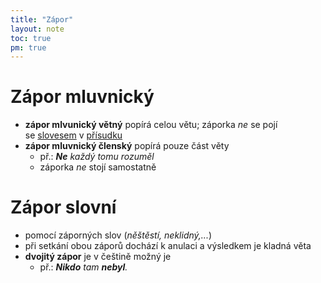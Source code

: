 ```yaml
---
title: "Zápor"
layout: note
toc: true
pm: true
---
```

# Zápor mluvnický
- **zápor mlvunický větný** popírá celou větu; záporka _ne_ se pojí se [slovesem](/notes/school/czech/czech-grammar/morphology/verbs) v [přísudku](/notes/school/czech/czech-grammar/syntax/predicate)
- **zápor mluvnický členský** popírá pouze část věty 
    - př.: _**Ne** každý tomu rozuměl_
    - záporka _ne_ stojí samostatně
# Zápor slovní
- pomocí záporných slov (_něštěstí, neklidný,..._)
- při setkání obou záporů dochází k anulaci a výsledkem je kladná věta
- **dvojitý zápor** je v češtině možný je
    - př.: _**Nikdo** tam **nebyl**._